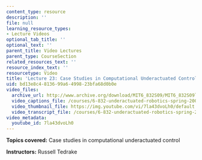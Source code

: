 ```yaml
---
content_type: resource
description: ''
file: null
learning_resource_types:
- Lecture Videos
optional_tab_title: ''
optional_text: ''
parent_title: Video Lectures
parent_type: CourseSection
related_resources_text: ''
resource_index_text: ''
resourcetype: Video
title: 'Lecture 23: Case Studies in Computational Underactuated Control'
uid: bd13e8c4-8136-99a6-4998-23bfa68d0b0e
video_files:
  archive_url: http://www.archive.org/download/MIT6_832S09/MIT6_832S09lec23_300k.mp4
  video_captions_file: /courses/6-832-underactuated-robotics-spring-2009/7d06242edd3b53699807d986a880339f_7la43dvoLh0.vtt
  video_thumbnail_file: https://img.youtube.com/vi/7la43dvoLh0/default.jpg
  video_transcript_file: /courses/6-832-underactuated-robotics-spring-2009/265bc0fe8cedd0c78a207aadb6ba6cb5_7la43dvoLh0.pdf
video_metadata:
  youtube_id: 7la43dvoLh0
---
```


**Topics covered:** Case studies in computational underactuated control

**Instructors:** Russell Tedrake